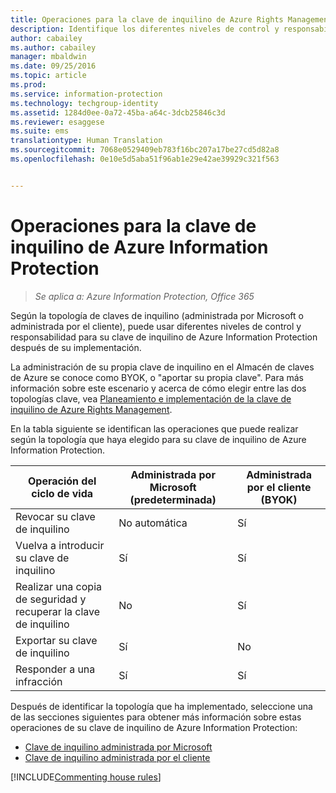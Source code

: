 ```yaml
---
title: Operaciones para la clave de inquilino de Azure Rights Management | Azure Information Protection
description: Identifique los diferentes niveles de control y responsabilidad que tiene para su clave de inquilino de Azure Information Protection.
author: cabailey
ms.author: cabailey
manager: mbaldwin
ms.date: 09/25/2016
ms.topic: article
ms.prod: 
ms.service: information-protection
ms.technology: techgroup-identity
ms.assetid: 1284d0ee-0a72-45ba-a64c-3dcb25846c3d
ms.reviewer: esaggese
ms.suite: ems
translationtype: Human Translation
ms.sourcegitcommit: 7068e0529409eb783f16bc207a17be27cd5d82a8
ms.openlocfilehash: 0e10e5d5aba51f96ab1e29e42ae39929c321f563


---
```


# <a name="operations-for-your-azure-information-protection-tenant-key"></a>Operaciones para la clave de inquilino de Azure Information Protection

>*Se aplica a: Azure Information Protection, Office 365*

Según la topología de claves de inquilino (administrada por Microsoft o administrada por el cliente), puede usar diferentes niveles de control y responsabilidad para su clave de inquilino de Azure Information Protection después de su implementación.

La administración de su propia clave de inquilino en el Almacén de claves de Azure se conoce como BYOK, o "aportar su propia clave". Para más información sobre este escenario y acerca de cómo elegir entre las dos topologías clave, vea [Planeamiento e implementación de la clave de inquilino de Azure Rights Management](../plan-design/plan-implement-tenant-key.md).

En la tabla siguiente se identifican las operaciones que puede realizar según la topología que haya elegido para su clave de inquilino de Azure Information Protection.

|Operación del ciclo de vida|Administrada por Microsoft (predeterminada)|Administrada por el cliente (BYOK)|
|-----------------------|-------------------------------|---------------------------|
|Revocar su clave de inquilino|No automática|Sí|
|Vuelva a introducir su clave de inquilino|Sí|Sí|
|Realizar una copia de seguridad y recuperar la clave de inquilino|No|Sí|
|Exportar su clave de inquilino|Sí|No|
|Responder a una infracción|Sí|Sí|

Después de identificar la topología que ha implementado, seleccione una de las secciones siguientes para obtener más información sobre estas operaciones de su clave de inquilino de Azure Information Protection:


- [Clave de inquilino administrada por Microsoft](operations-microsoft-managed-tenant-key.md)
- [Clave de inquilino administrada por el cliente](operations-customer-managed-tenant-key.md)

[!INCLUDE[Commenting house rules](../includes/houserules.md)]



<!--HONumber=Jan17_HO4-->


